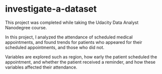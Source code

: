 # investigate-a-dataset

This project was completed while taking the Udacity Data Analyst Nanodegree course.

In this project, I analyzed the attendance of scheduled medical appointments, and found trends for patients who appeared for their scheduled appointments, and those who did not.

Variables are explored such as region, how early the patient scheduled the appointment, and whether the patient received a reminder, and how these variables affected their attendance.
